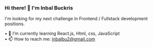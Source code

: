 ### Hi there! 👋 I'm Inbal Buckris

I'm looking for my next challenge in Frontend / Fullstack development positions.

• 🌱 I’m currently learning React.js, Html, css, JavaScript <br>
• 📫 How to reach me: inbalbu2@gmail.com

<!--
**InbalBu/InbalBu** is a ✨ _special_ ✨ repository because its `README.md` (this file) appears on your GitHub profile.

Here are some ideas to get you started:

- 🔭 I’m currently working on ...
- 🌱 I’m currently learning ...
- 👯 I’m looking to collaborate on ...
- 🤔 I’m looking for help with ...
- 💬 Ask me about ...
- 📫 How to reach me: ...
- 😄 Pronouns: ...
- ⚡ Fun fact: ...
-->
